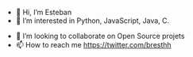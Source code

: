 - 👋 Hi, I’m Esteban
- 👀 I’m interested in Python, JavaScript, Java, C.
<!---- 
🌱 I’m currently learning ...
--->
- 💞️ I’m looking to collaborate on Open Source projets
- 📫 How to reach me https://twitter.com/bresthh

<!---
bresth/bresth is a ✨ special ✨ repository because its `README.md` (this file) appears on your GitHub profile.
You can click the Preview link to take a look at your changes.
--->

